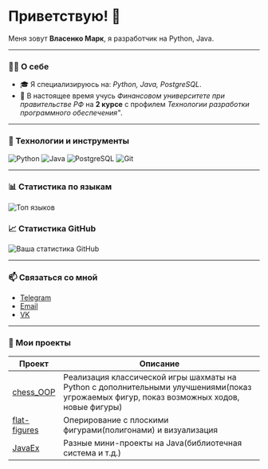 # Приветствую! 👋

Меня зовут **Власенко Марк**, я разработчик на Python, Java.

---

### 👨‍💻 О себе

- 🎓 Я специализируюсь на: *Python, Java, PostgreSQL*.
- 💼 В настоящее время учусь *Финансовом университете при правительстве РФ* на **2 курсе** с профилем *Технологии разработки программного обеспечения"*.

---

### 🔧 Технологии и инструменты

![Python](https://img.shields.io/badge/-Python-3776AB?style=flat&logo=python&logoColor=white)
![Java](https://img.shields.io/badge/-Java-007396?style=flat&logo=java&logoColor=white)
![PostgreSQL](https://img.shields.io/badge/-PostgreSQL-336791?style=flat&logo=postgresql&logoColor=white)
![Git](https://img.shields.io/badge/-Git-F05032?style=flat&logo=git&logoColor=white)

---

### 📊 Статистика по языкам

![Топ языков](https://github-readme-stats.vercel.app/api/top-langs/?username=drinkingsweets&layout=compact&theme=radical)


### 📈 Статистика GitHub

![Ваша статистика GitHub](https://github-readme-stats.vercel.app/api?username=drinkingsweets&show_icons=true&theme=radical)

---

### 📫 Связаться со мной
- [Telegram](https://t.me/rain_aga1n)
- [Email](mailto:marrk@internet.ru)
- [VK](https://vk.com/mmaarrkkk)

---

### 📂 Мои проекты

| Проект | Описание |
|--------|----------|
| [chess_OOP](https://github.com/drinkingsweets/chess_OOP) | Реализация классической игры шахматы на Python с дополнительными улучшениями(показ угрожаемых фигур, показ возможных ходов, новые фигуры) |
| [flat-figures](https://github.com/drinkingsweets/flat-figures) | Оперирование с плоскими фигурами(полигонами) и визуализация |
| [JavaEx](https://github.com/drinkingsweets/JavaEx) | Разные мини-проекты на Java(библиотечная система и т.д.) |

